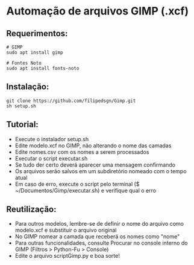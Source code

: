 # Automação de arquivos GIMP (.xcf)

## Requerimentos:

    # GIMP
    sudo apt install gimp

    # Fontes Noto
    sudo apt install fonts-noto

## Instalação:

    git clone https://github.com/filipedsgn/Gimp.git
    sh setup.sh

## Tutorial:

* Execute o instalador setup.sh
* Edite modelo.xcf no GIMP, não alterando o nome das camadas
* Edite nomes.csv com os nomes a serem processados
* Executar o script executar.sh
* Se tudo der certo deverá aparecer uma mensagem confirmando
* Os arquivos serão salvos em um subdiretório nomeado com o tempo atual
* Em caso de erro, execute o script pelo terminal ($ ~/Documentos/Gimp/executar.sh) e verifique qual o erro

## Reutilização:

* Para outros modelos, lembre-se de definir o nome do arquivo como modelo.xcf e substituir o arquivo original
* No GIMP nomear a camada que receberá os nomes como "nome"
* Para outras funcionalidades, consulte Procurar no console interno do GIMP (Filtros > Python-Fu > Console)
* Edite o arquivo scriptGimp.py e boa sorte!
